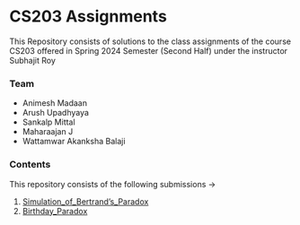 # CS203 Assignments

This Repository consists of solutions to the class assignments of the course CS203 offered in Spring 2024 Semester (Second Half) under the instructor Subhajit Roy

### Team
- Animesh Madaan
- Arush Upadhyaya
- Sankalp Mittal
- Maharaajan J
- Wattamwar Akanksha Balaji

### Contents

This repository consists of the following submissions &rarr;

1. [Simulation_of_Bertrand’s_Paradox](/Simulation_of_Bertrand’s_Paradox/) 
2. [Birthday_Paradox](/Birthday_Paradox/)
 